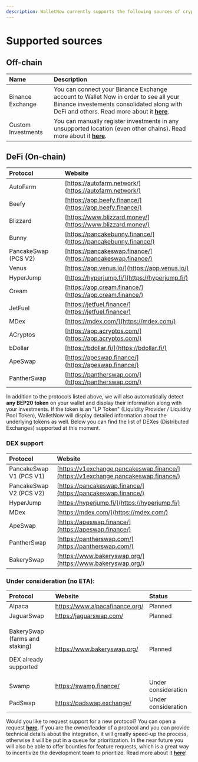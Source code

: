 ```yaml
---
description: WalletNow currently supports the following sources of crypto investments
---
```


# Supported sources

## Off-chain

| Name | Description |
| :--- | :--- |
| Binance Exchange | You can connect your Binance Exchange account to Wallet Now in order to see all your Binance investements consolidated along with DeFi and others. Read more about it [**here**](features/binance-exchange-integration.md). |
| Custom Investments | You can manually register investments in any unsupported location \(even other chains\). Read more about it [**here**](features/custom-investments.md). |

## DeFi \(On-chain\)

| Protocol | Website |
| :--- | :--- |
| AutoFarm | [https://autofarm.network/](https://autofarm.network/) |
| Beefy | [https://app.beefy.finance/](https://app.beefy.finance/) |
| Blizzard | [https://www.blizzard.money/](https://www.blizzard.money/) |
| Bunny | [https://pancakebunny.finance/](https://pancakebunny.finance/) |
| PancakeSwap \(PCS V2\) | [https://pancakeswap.finance/](https://pancakeswap.finance/) |
| Venus | [https://app.venus.io/](https://app.venus.io/) |
| HyperJump | [https://hyperjump.fi/](https://hyperjump.fi/) |
| Cream | [https://app.cream.finance/](https://app.cream.finance/) |
| JetFuel | [https://jetfuel.finance/](https://jetfuel.finance/) |
| MDex | [https://mdex.com/](https://mdex.com/) |
| ACryptos | [https://app.acryptos.com/](https://app.acryptos.com/) |
| bDollar | [https://bdollar.fi/](https://bdollar.fi/) |
| ApeSwap | [https://apeswap.finance/](https://apeswap.finance/) |
| PantherSwap | [https://pantherswap.com/](https://pantherswap.com/) |

In addition to the protocols listed above, we will also automatically detect **any BEP20 token** on your wallet and display their information along with your investments. If the token is an "LP Token" \(Liquidity Provider / Liquidity Pool Token\), WalletNow will display detailed information about the underlying tokens as well. Below you can find the list of DEXes \(Distributed Exchanges\) supported at this moment.

### DEX support

| Protocol | Website |
| :--- | :--- |
| PancakeSwap V1 \(PCS V1\) | [https://v1exchange.pancakeswap.finance/](https://v1exchange.pancakeswap.finance/) |
| PancakeSwap V2 \(PCS V2\) | [https://pancakeswap.finance/](https://pancakeswap.finance/) |
| HyperJump | [https://hyperjump.fi/](https://hyperjump.fi/) |
| MDex | [https://mdex.com/](https://mdex.com/) |
| ApeSwap | [https://apeswap.finance/](https://apeswap.finance/) |
| PantherSwap | [https://pantherswap.com/](https://pantherswap.com/) |
| BakerySwap | [https://www.bakeryswap.org/](https://www.bakeryswap.org/) |

### **Under consideration \(no ETA\):**

<table>
  <thead>
    <tr>
      <th style="text-align:left">Protocol</th>
      <th style="text-align:left">Website</th>
      <th style="text-align:left">Status</th>
    </tr>
  </thead>
  <tbody>
    <tr>
      <td style="text-align:left">Alpaca</td>
      <td style="text-align:left"><a href="https://www.alpacafinance.org/">https://www.alpacafinance.org/</a>
      </td>
      <td style="text-align:left">Planned</td>
    </tr>
    <tr>
      <td style="text-align:left">JaguarSwap</td>
      <td style="text-align:left"><a href="https://jaguarswap.com/staking">https://jaguarswap.com/</a>
      </td>
      <td style="text-align:left">Planned</td>
    </tr>
    <tr>
      <td style="text-align:left">
        <p>BakerySwap (farms and staking)</p>
        <p>DEX already supported</p>
      </td>
      <td style="text-align:left"><a href="https://www.bakeryswap.org/">https://www.bakeryswap.org/</a>
      </td>
      <td style="text-align:left">Planned</td>
    </tr>
    <tr>
      <td style="text-align:left">Swamp</td>
      <td style="text-align:left"><a href="https://swamp.finance/">https://swamp.finance/</a>
      </td>
      <td style="text-align:left">Under consideration</td>
    </tr>
    <tr>
      <td style="text-align:left">PadSwap</td>
      <td style="text-align:left"><a href="https://padswap.exchange/">https://padswap.exchange/</a>
      </td>
      <td style="text-align:left">Under consideration</td>
    </tr>
  </tbody>
</table>

Would you like to request support for a new protocol? You can open a request [**here**](https://github.com/wallet-now/wallet-now/issues/new/choose). If you are the owner/leader of a protocol and you can provide technical details about the integration, it will greatly speed-up the process, otherwise it will be put in a queue for prioritization. In the near future you will also be able to offer bounties for feature requests, which is a great way to incentivize the development team to prioritize. Read more about it [**here**](coming-soon/feature-bounty.md)!

## 



